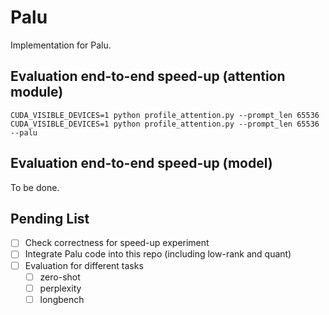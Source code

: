 # Palu
Implementation for Palu.

## Evaluation end-to-end speed-up (attention module)
```
CUDA_VISIBLE_DEVICES=1 python profile_attention.py --prompt_len 65536
CUDA_VISIBLE_DEVICES=1 python profile_attention.py --prompt_len 65536 --palu
```

## Evaluation end-to-end speed-up (model)
To be done.

## Pending List
- [ ] Check correctness for speed-up experiment
- [ ] Integrate Palu code into this repo (including low-rank and quant)
- [ ] Evaluation for different tasks
    - [ ] zero-shot
    - [ ] perplexity
    - [ ] longbench